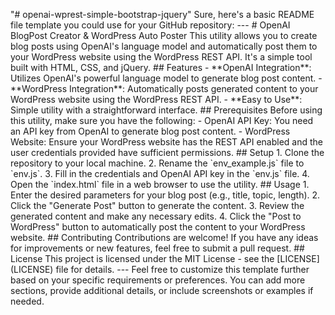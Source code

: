 "# openai-wprest-simple-bootstrap-jquery" 
Sure, here's a basic README file template you could use for your GitHub repository: --- # OpenAI BlogPost Creator & WordPress Auto Poster This utility allows you to create blog posts using OpenAI's language model and automatically post them to your WordPress website using the WordPress REST API. It's a simple tool built with HTML, CSS, and jQuery. ## Features - \*\*OpenAI Integration\*\*: Utilizes OpenAI's powerful language model to generate blog post content. - \*\*WordPress Integration\*\*: Automatically posts generated content to your WordPress website using the WordPress REST API. - \*\*Easy to Use\*\*: Simple utility with a straightforward interface. ## Prerequisites Before using this utility, make sure you have the following: - OpenAI API Key: You need an API key from OpenAI to generate blog post content. - WordPress Website: Ensure your WordPress website has the REST API enabled and the user credentials provided have sufficient permissions. ## Setup 1. Clone the repository to your local machine. 2. Rename the \`env\_example.js\` file to \`env.js\`. 3. Fill in the credentials and OpenAI API key in the \`env.js\` file. 4. Open the \`index.html\` file in a web browser to use the utility. ## Usage 1. Enter the desired parameters for your blog post (e.g., title, topic, length). 2. Click the "Generate Post" button to generate the content. 3. Review the generated content and make any necessary edits. 4. Click the "Post to WordPress" button to automatically post the content to your WordPress website. ## Contributing Contributions are welcome! If you have any ideas for improvements or new features, feel free to submit a pull request. ## License This project is licensed under the MIT License - see the \[LICENSE\](LICENSE) file for details. --- Feel free to customize this template further based on your specific requirements or preferences. You can add more sections, provide additional details, or include screenshots or examples if needed.
